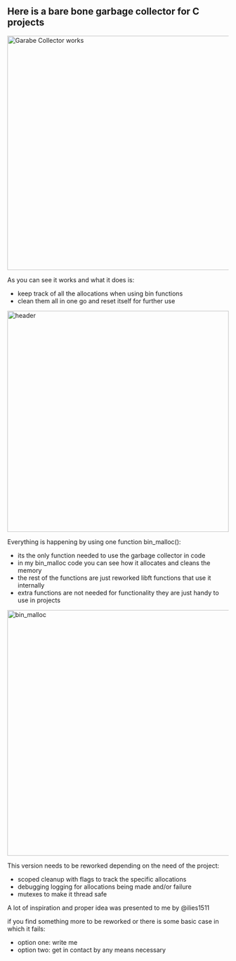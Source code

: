 Here is a bare bone garbage collector for C projects
-

<img width="534" alt="Garabe Collector works" src="https://github.com/user-attachments/assets/190edd7b-d587-4142-a289-febd31193b37" />

As you can see it works and what it does is:
- keep track of all the allocations when using bin functions
- clean them all in one go and reset itself for further use


<img width="504" alt="header" src="https://github.com/user-attachments/assets/4ce9bef9-8720-4ae4-a081-d0a334b7fd9b" />

Everything is happening by using one function bin_malloc():
- its the only function needed to use the garbage collector in code
- in my bin_malloc code you can see how it allocates and cleans the memory
- the rest of the functions are just reworked libft functions that use it internally
- extra functions are not needed for functionality they are just handy to use in projects

<img width="560" alt="bin_malloc" src="https://github.com/user-attachments/assets/73e7575a-846e-4321-96cf-ab1fc0da31fc" />

This version needs to be reworked depending on the need of the project:
- scoped cleanup with flags to track the specific allocations
- debugging logging for allocations being made and/or failure
- mutexes to make it thread safe

A lot of inspiration and proper idea was presented to me by @ilies1511

if you find something more to be reworked or there is some basic case in which it fails: 
- option one: write me
- option two: get in contact by any means necessary

